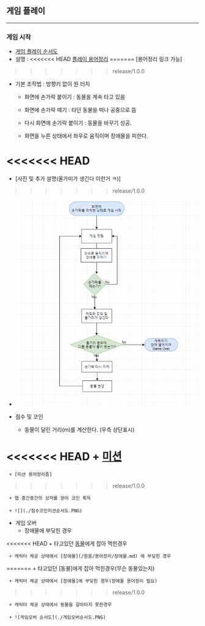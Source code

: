 ## 게임 플레이
***

### 게임 시작
+ [게임 플레이 순서도](./게임플레이순서도.md)
+ 설명 :
<<<<<<< HEAD
[플레이 용어정리](/원웅/용어정리/플레이_용어정리.md)
=======
[용어정리 링크 가능]
>>>>>>> release/1.0.0
 + 기본 조작법 : 방향키 없이 원 터치
   + 화면에 손가락 붙이기 : 동물을 계속 타고 있음

    + 화면에 손가락 떼기 : 타던 동물을 떠나 공중으로 뜸

   + 다시 화면에 손가락 붙이기 : 동물을 바꾸기 성공.

   + 화면을 누른 상태에서 좌우로 움직이며 장애물을 피한다.

<<<<<<< HEAD
=======
   + [사진 및 추가 설명(올가미가 생긴다 이런거 ㅋ)]
>>>>>>> release/1.0.0

   + ![](./조작법순서도.PNG)

 + 점수 및 코인
     + 동물이 달린 거리(m)를 계산한다. (우측 상단표시)

<<<<<<< HEAD
     + [미션](/원웅/용어정리/미션_용어정리.md)
=======
     + [미션 용어정리좀]
>>>>>>> release/1.0.0

     + 맵 중간중간의 상자를 얻어 코인 획득

     + ![](./점수코인미션순서도.PNG)

  + 게임 오버
     + 장애물에 부딪힌 경우

<<<<<<< HEAD
     + 타고있던 [동물](/원웅/용어정리/동물.md)에게 잡아 먹힌경우

     + 캐릭터 체공 상태에서 [장애물](/원웅/용어정리/장애물.md) 에 부딪힌 경우
=======
     + 타고있던 [동물]에게 잡아 먹힌경우(무슨 동물있는지)

     + 캐릭터 체공 상태에서 [장애물]에 부딪힌 경우(장애물 용어정리 필요)
>>>>>>> release/1.0.0

     + 캐릭터 체공 상태에서 동물을 갈아타지 못한경우

     + ![게임오버 순서도](./게임오버순서도.PNG)

